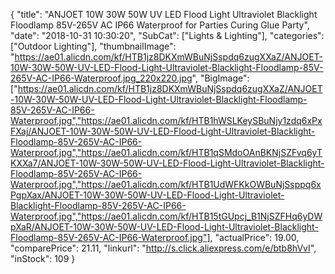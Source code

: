 {
	"title": "ANJOET 10W 30W 50W UV LED Flood Light Ultraviolet Blacklight Floodlamp 85V-265V AC IP66 Waterproof for Parties Curing Glue Party",
	"date": "2018-10-31 10:30:20",
	"SubCat": ["Lights & Lighting"],
	"categories": ["Outdoor Lighting"],
	"thumbnailImage": "https://ae01.alicdn.com/kf/HTB1jz8DKXmWBuNjSspdq6zugXXaZ/ANJOET-10W-30W-50W-UV-LED-Flood-Light-Ultraviolet-Blacklight-Floodlamp-85V-265V-AC-IP66-Waterproof.jpg_220x220.jpg",
	"BigImage": ["https://ae01.alicdn.com/kf/HTB1jz8DKXmWBuNjSspdq6zugXXaZ/ANJOET-10W-30W-50W-UV-LED-Flood-Light-Ultraviolet-Blacklight-Floodlamp-85V-265V-AC-IP66-Waterproof.jpg","https://ae01.alicdn.com/kf/HTB1hWSLKeySBuNjy1zdq6xPxFXaj/ANJOET-10W-30W-50W-UV-LED-Flood-Light-Ultraviolet-Blacklight-Floodlamp-85V-265V-AC-IP66-Waterproof.jpg","https://ae01.alicdn.com/kf/HTB1qSMdoOAnBKNjSZFvq6yTKXXa7/ANJOET-10W-30W-50W-UV-LED-Flood-Light-Ultraviolet-Blacklight-Floodlamp-85V-265V-AC-IP66-Waterproof.jpg","https://ae01.alicdn.com/kf/HTB1UdWFKkOWBuNjSsppq6xPgpXax/ANJOET-10W-30W-50W-UV-LED-Flood-Light-Ultraviolet-Blacklight-Floodlamp-85V-265V-AC-IP66-Waterproof.jpg","https://ae01.alicdn.com/kf/HTB15tGUpcj_B1NjSZFHq6yDWpXaR/ANJOET-10W-30W-50W-UV-LED-Flood-Light-Ultraviolet-Blacklight-Floodlamp-85V-265V-AC-IP66-Waterproof.jpg"],
	"actualPrice": 19.00,
	"comparePrice": 21.11,
	"linkurl": "http://s.click.aliexpress.com/e/btb8hVvI",
	"inStock": 109
}
